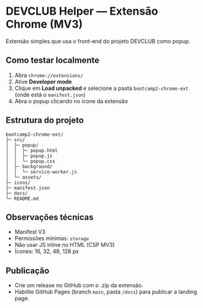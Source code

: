 # DEVCLUB Helper — Extensão Chrome (MV3)

Extensão simples que usa o front-end do projeto DEVCLUB como popup.

## Como testar localmente
1. Abra `chrome://extensions/`
2. Ative **Developer mode**
3. Clique em **Load unpacked** e selecione a pasta `bootcamp2-chrome-ext` (onde está o `manifest.json`)
4. Abra o popup clicando no ícone da extensão

## Estrutura do projeto
```
bootcamp2-chrome-ext/
├─ src/
│  ├─ popup/
│  │  ├─ popup.html
│  │  ├─ popup.js
│  │  └─ popup.css
│  ├─ background/
│  │  └─ service-worker.js
│  └─ assets/
├─ icons/
├─ manifest.json
├─ docs/
└─ README.md
```

## Observações técnicas
- Manifest V3
- Permissões mínimas: `storage`
- Não usar JS inline no HTML (CSP MV3)
- Ícones: 16, 32, 48, 128 px

## Publicação
- Crie um release no GitHub com o .zip da extensão.
- Habilite GitHub Pages (branch `main`, pasta `/docs`) para publicar a landing page.
